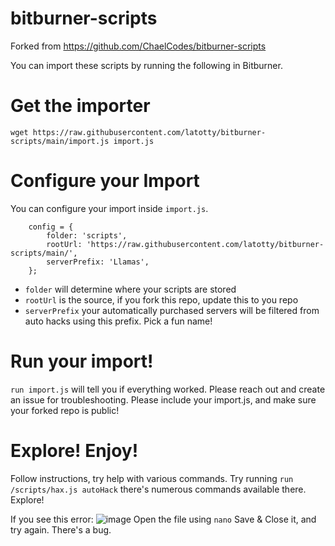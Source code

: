 # bitburner-scripts

Forked from https://github.com/ChaelCodes/bitburner-scripts

You can import these scripts by running the following in Bitburner.

# Get the importer
`wget https://raw.githubusercontent.com/latotty/bitburner-scripts/main/import.js import.js`
# Configure your Import
You can configure your import inside `import.js`.
```
    config = {
        folder: 'scripts',
        rootUrl: 'https://raw.githubusercontent.com/latotty/bitburner-scripts/main/',
        serverPrefix: 'Llamas',
    };
```

- `folder` will determine where your scripts are stored
- `rootUrl` is the source, if you fork this repo, update this to you repo
- `serverPrefix` your automatically purchased servers will be filtered from auto hacks using this prefix. Pick a fun name!

# Run your import!
`run import.js` will tell you if everything worked. Please reach out and create an issue for troubleshooting. Please include your import.js, and make sure your forked repo is public!

# Explore! Enjoy!
Follow instructions, try help with various commands.
Try running `run /scripts/hax.js autoHack` there's numerous commands available there. Explore!

If you see this error:
![image](https://user-images.githubusercontent.com/8124558/101851194-1b246500-3b29-11eb-9986-7b626bdea51d.png)
Open the file using `nano` Save & Close it, and try again. There's a bug.
